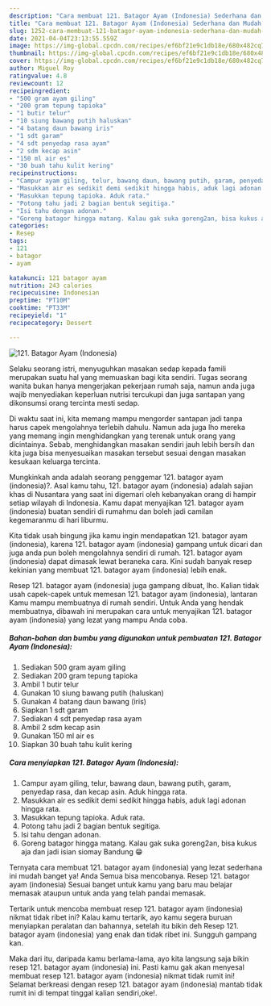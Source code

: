 ```yaml
---
description: "Cara membuat 121. Batagor Ayam (Indonesia) Sederhana dan Mudah Dibuat"
title: "Cara membuat 121. Batagor Ayam (Indonesia) Sederhana dan Mudah Dibuat"
slug: 1252-cara-membuat-121-batagor-ayam-indonesia-sederhana-dan-mudah-dibuat
date: 2021-04-04T23:13:55.559Z
image: https://img-global.cpcdn.com/recipes/ef6bf21e9c1db18e/680x482cq70/121-batagor-ayam-indonesia-foto-resep-utama.jpg
thumbnail: https://img-global.cpcdn.com/recipes/ef6bf21e9c1db18e/680x482cq70/121-batagor-ayam-indonesia-foto-resep-utama.jpg
cover: https://img-global.cpcdn.com/recipes/ef6bf21e9c1db18e/680x482cq70/121-batagor-ayam-indonesia-foto-resep-utama.jpg
author: Miguel Roy
ratingvalue: 4.8
reviewcount: 12
recipeingredient:
- "500 gram ayam giling"
- "200 gram tepung tapioka"
- "1 butir telur"
- "10 siung bawang putih haluskan"
- "4 batang daun bawang iris"
- "1 sdt garam"
- "4 sdt penyedap rasa ayam"
- "2 sdm kecap asin"
- "150 ml air es"
- "30 buah tahu kulit kering"
recipeinstructions:
- "Campur ayam giling, telur, bawang daun, bawang putih, garam, penyedap rasa, dan kecap asin. Aduk hingga rata."
- "Masukkan air es sedikit demi sedikit hingga habis, aduk lagi adonan hingga rata."
- "Masukkan tepung tapioka. Aduk rata."
- "Potong tahu jadi 2 bagian bentuk segitiga."
- "Isi tahu dengan adonan."
- "Goreng batagor hingga matang. Kalau gak suka goreng2an, bisa kukus aja dan jadi isian siomay Bandung 😁"
categories:
- Resep
tags:
- 121
- batagor
- ayam

katakunci: 121 batagor ayam 
nutrition: 243 calories
recipecuisine: Indonesian
preptime: "PT10M"
cooktime: "PT33M"
recipeyield: "1"
recipecategory: Dessert

---
```



![121. Batagor Ayam (Indonesia)](https://img-global.cpcdn.com/recipes/ef6bf21e9c1db18e/680x482cq70/121-batagor-ayam-indonesia-foto-resep-utama.jpg)

Selaku seorang istri, menyuguhkan masakan sedap kepada famili merupakan suatu hal yang memuaskan bagi kita sendiri. Tugas seorang  wanita bukan hanya mengerjakan pekerjaan rumah saja, namun anda juga wajib menyediakan keperluan nutrisi tercukupi dan juga santapan yang dikonsumsi orang tercinta mesti sedap.

Di waktu  saat ini, kita memang mampu mengorder santapan jadi tanpa harus capek mengolahnya terlebih dahulu. Namun ada juga lho mereka yang memang ingin menghidangkan yang terenak untuk orang yang dicintainya. Sebab, menghidangkan masakan sendiri jauh lebih bersih dan kita juga bisa menyesuaikan masakan tersebut sesuai dengan masakan kesukaan keluarga tercinta. 



Mungkinkah anda adalah seorang penggemar 121. batagor ayam (indonesia)?. Asal kamu tahu, 121. batagor ayam (indonesia) adalah sajian khas di Nusantara yang saat ini digemari oleh kebanyakan orang di hampir setiap wilayah di Indonesia. Kamu dapat menyajikan 121. batagor ayam (indonesia) buatan sendiri di rumahmu dan boleh jadi camilan kegemaranmu di hari liburmu.

Kita tidak usah bingung jika kamu ingin mendapatkan 121. batagor ayam (indonesia), karena 121. batagor ayam (indonesia) gampang untuk dicari dan juga anda pun boleh mengolahnya sendiri di rumah. 121. batagor ayam (indonesia) dapat dimasak lewat beraneka cara. Kini sudah banyak resep kekinian yang membuat 121. batagor ayam (indonesia) lebih enak.

Resep 121. batagor ayam (indonesia) juga gampang dibuat, lho. Kalian tidak usah capek-capek untuk memesan 121. batagor ayam (indonesia), lantaran Kamu mampu membuatnya di rumah sendiri. Untuk Anda yang hendak membuatnya, dibawah ini merupakan cara untuk menyajikan 121. batagor ayam (indonesia) yang lezat yang mampu Anda coba.

<!--inarticleads1-->

##### Bahan-bahan dan bumbu yang digunakan untuk pembuatan 121. Batagor Ayam (Indonesia):

1. Sediakan 500 gram ayam giling
1. Sediakan 200 gram tepung tapioka
1. Ambil 1 butir telur
1. Gunakan 10 siung bawang putih (haluskan)
1. Gunakan 4 batang daun bawang (iris)
1. Siapkan 1 sdt garam
1. Sediakan 4 sdt penyedap rasa ayam
1. Ambil 2 sdm kecap asin
1. Gunakan 150 ml air es
1. Siapkan 30 buah tahu kulit kering




<!--inarticleads2-->

##### Cara menyiapkan 121. Batagor Ayam (Indonesia):

1. Campur ayam giling, telur, bawang daun, bawang putih, garam, penyedap rasa, dan kecap asin. Aduk hingga rata.
1. Masukkan air es sedikit demi sedikit hingga habis, aduk lagi adonan hingga rata.
1. Masukkan tepung tapioka. Aduk rata.
1. Potong tahu jadi 2 bagian bentuk segitiga.
1. Isi tahu dengan adonan.
1. Goreng batagor hingga matang. Kalau gak suka goreng2an, bisa kukus aja dan jadi isian siomay Bandung 😁




Ternyata cara membuat 121. batagor ayam (indonesia) yang lezat sederhana ini mudah banget ya! Anda Semua bisa mencobanya. Resep 121. batagor ayam (indonesia) Sesuai banget untuk kamu yang baru mau belajar memasak ataupun untuk anda yang telah pandai memasak.

Tertarik untuk mencoba membuat resep 121. batagor ayam (indonesia) nikmat tidak ribet ini? Kalau kamu tertarik, ayo kamu segera buruan menyiapkan peralatan dan bahannya, setelah itu bikin deh Resep 121. batagor ayam (indonesia) yang enak dan tidak ribet ini. Sungguh gampang kan. 

Maka dari itu, daripada kamu berlama-lama, ayo kita langsung saja bikin resep 121. batagor ayam (indonesia) ini. Pasti kamu gak akan menyesal membuat resep 121. batagor ayam (indonesia) nikmat tidak rumit ini! Selamat berkreasi dengan resep 121. batagor ayam (indonesia) mantab tidak rumit ini di tempat tinggal kalian sendiri,oke!.

